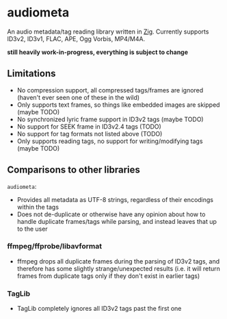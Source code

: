 # audiometa

An audio metadata/tag reading library written in [Zig](https://ziglang.org/). Currently supports ID3v2, ID3v1, FLAC, APE, Ogg Vorbis, MP4/M4A.

**still heavily work-in-progress, everything is subject to change**

## Limitations

- No compression support, all compressed tags/frames are ignored (haven't ever seen one of these in the wild)
- Only supports text frames, so things like embedded images are skipped (maybe TODO)
- No synchronized lyric frame support in ID3v2 tags (maybe TODO)
- No support for SEEK frame in ID3v2.4 tags (TODO)
- No support for tag formats not listed above (TODO)
- Only supports reading tags, no support for writing/modifying tags (maybe TODO)

## Comparisons to other libraries

`audiometa`:
- Provides all metadata as UTF-8 strings, regardless of their encodings within the tags
- Does not de-duplicate or otherwise have any opinion about how to handle duplicate frames/tags while parsing, and instead leaves that up to the user

### ffmpeg/ffprobe/libavformat

- ffmpeg drops all duplicate frames during the parsing of ID3v2 tags, and therefore has some slightly strange/unexpected results (i.e. it will return frames from duplicate tags only if they don't exist in earlier tags)

### TagLib

- TagLib completely ignores all ID3v2 tags past the first one
